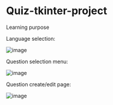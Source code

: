 # Quiz-tkinter-project
Learning purpose

Language selection:

![image](https://user-images.githubusercontent.com/108836782/224683235-7a1fb70e-c70c-4bf2-a2a2-61e199c14f6c.png)

Question selection menu:

![image](https://user-images.githubusercontent.com/108836782/224685411-80a10d4a-cb04-4dae-83c2-06bc8390752b.png)

Question create/edit page:

![image](https://user-images.githubusercontent.com/108836782/224683809-48912f0d-6657-4af7-9385-d8e7403f7c69.png)
